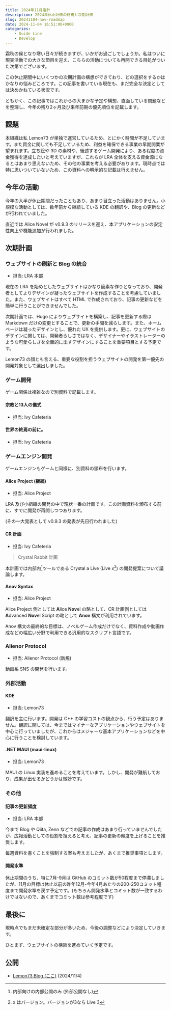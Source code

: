 ```yaml
---
title: 2024年11月指針
description: 2024年休止計画の終焉と次期計画
slug: 20241104-nov-roadmap
date: 2024-11-04 16:51:00+0900
categories:
    - Guide Line
    - Develop
---
```


霜秋の候となり寒い日々が続きますが、いかがお過ごしでしょうか。私はついに現実活動での大きな節目を迎え、こちらの活動についても再開できる目処がついた次第でございます。

この休止期間中にいくつかの次期計画の構想ができており、どの選択をするかはかなりの悩みどころです。この記事を書いている現在も、まだ完全な決定としては決めかねている状況です。

ともかく、この記事ではこれからの大まかな予定や構想、直面している問題などを整理し、今年の残り2ヶ月及び来年前期の優先順位を記載します。

## 課題

本組織は私 Lemon73 が単独で運営しているため、とにかく時間が不足しています。また資金に関しても不足しているため、利益を確保できる事業の早期開業が望まれます。立ち絵や 3D の素材や、後述するゲーム開発により、ある程度の資金獲得を達成したいと考えていますが、これらが LRA 全体を支える資金源になるとはあまり思えないため、その他の事業を考える必要があります。現時点では特に思いついていないため、この資料への明示的な記載は行えません。

## 今年の活動

今年の大半が休止期間だったこともあり、あまり目立った活動はありません。小規模な活動としては、数年前から継続している KDE の翻訳や、Blog の更新などが行われていました。

直近では Alice Novel が v0.9.3 のリリースを迎え、本アプリケーションの安定性向上や機能追加が行われました。

## 次期計画

### ウェブサイトの刷新と Blog の統合

- 担当: LRA 本部

現在の LRA を始めとしたウェブサイトはかなり簡素な作りとなっており、開発者としてよりデザインが凝ったウェブサイトを作成することを考慮していました。また、ウェブサイトはすべて HTML で作成されており、記事の更新などを簡単に行うことができませんでした。

次期計画では、Hugo によりウェブサイトを構築し、記事を更新する際は Markdown だけの変更とすることで、更新の手間を減らします。また、ホームページは凝ったデザインとし、優れた UX を提供します。更に、ウェブサイトのデザインに関しては、開発者らしさではなく、デザイナーやイラストレーターのような可愛らしさを全面的に出すデザインにすることを重要項目とする予定です。

Lemon73 の顔とも言える、重要な役割を担うウェブサイトの開発を第一優先の開発対象として選出しました。

### ゲーム開発

ゲーム関係は複雑なので別資料で記載します。

#### 宗教と13人の儀式

- 担当: Ivy Cafeteria

#### 世界の終焉の前に。

- 担当: Ivy Cafeteria

### ゲームエンジン開発

ゲームエンジンもゲームと同様に、別資料の頒布を行います。

#### Alice Project (継続)

- 担当: Alice Project

LRA 及び小組織の開発の中で現状一番の計画です。この計画資料を頒布する前に、すでに開発が再開しつつあります。

(その一大発表として v0.9.3 の発表が先日行われました)

#### CR 計画

- 担当: Ivy Cafeteria

> Crystal Rabbit 計画

本計画では内部内[^inside-of-inside]ツールである Crystal a Live (Live x[^live-x]) の開発提案について議論します。

[^inside-of-inside]: 内部向けの内部公開のみ (外部公開なし)
[^live-x]: x はバージョン。バージョンが3なら Live 3

#### Anov Syntax

- 担当: Alice Project

Alice Project 側としては **A**lice **Nov**el の略として、CR 計画側としては **A**dvanced **Nov**el Script の略として **Anov** 構文が利用されています。

Anov 構文の最終的な目標は、ノベルゲーム作成だけでなく、資料作成や動画作成などの幅広い分野で利用できる汎用的なスクリプト言語です。

### Alienor Protocol

- 担当: Alienor Protocol (新規)

動画系 SNS の開発を行います。

### 外部活動

#### KDE

- 担当: Lemon73

翻訳を主に行います。開発は C++ の学習コストの観点から、行う予定はありません。翻訳に関しては、今まではマイナーなアプリケーションやウェブサイトを中心に行っていましたが、これからはメジャーな基本アプリケーションなどを中心に行うことを検討しています。

#### .NET MAUI (maui-linux)

- 担当: Lemon73

MAUI の Linux 実装を進めることを考えています。しかし、開発が難航しており、成果が出せるかどうかは微妙です。

### その他

#### 記事の更新頻度

- 担当: LRA 本部

今まで Blog や Qiita, Zenn などでの記事の作成はあまり行っていませんでしたが、広報活動としての役割を担えると考え、記事の更新の頻度を上げることを推奨します。

毎週資料を書くことを強制する案も考えましたが、あくまで推奨事項とします。

#### 開発水準

休止期間のうち、特に7月-9月は GitHub のコミット数が50程度まで停滞しましたが、11月の目標は休止以前の昨年12月-今年4月あたりの200-250コミット程度まで開発水準を戻す予定です。(もちろん開発水準とコミット数が一致するわけではないので、あくまでコミット数は参考程度です)

## 最後に

現時点でもまだ未確定な部分が多いため、今後の調整などにより決定していきます。

ひとまず、ウェブサイトの構築を進めていく予定です。

## 公開

- [Lemon73 Blog (ここ)](./) (2024/11/4)
